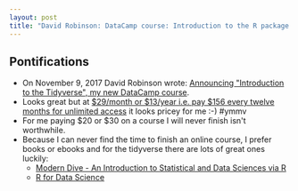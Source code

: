 ```yaml
---
layout: post
title: "David Robinson: DataCamp course: Introduction to the R package: Tidyverse"
---
```


## Pontifications

* On November 9, 2017 David Robinson wrote: [Announcing "Introduction to the Tidyverse", my new DataCamp course](http://varianceexplained.org/r/intro-tidyverse/).
* Looks great but at [$29/month or $13/year i.e. pay $156 every twelve months for unlimited access](https://www.datacamp.com/pricing) it looks pricey for me :-) #ymmv
* For me paying $20 or $30 on a course I will never finish isn't worthwhile.
* Because I can never find the time to finish an online course, I prefer books or ebooks and for the tidyverse there are lots of great ones luckily:
    * [Modern Dive - An Introduction to Statistical and Data Sciences via R](http://rolandtanglao.com/2017/08/06/p1-modern-dive-really-is-a-modern-introduction-to-r/)
    * [R for Data Science](http://rolandtanglao.com/2017/01/24/p1-reading-hadley-wickhams-r-data-science-book/)